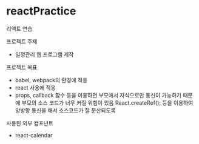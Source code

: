# reactPractice
리액트 연습

프로젝트 주제
 - 일정관리 웹 프로그램 제작


프로젝트 목표
 - babel, webpack의 환경에 적응
 - react 사용에 적응
 - props, callback 함수 등을 이용하면 부모에서 자식으로만 통신이 가능하기 때문에
   부모의 소스 코드가 너무 커질 위험이 있음
   React.createRef(); 등을 이용하여 양방향 통신을 해서 소스코드가 잘 분산되도록 


사용된 외부 컴포넌트
 - react-calendar
